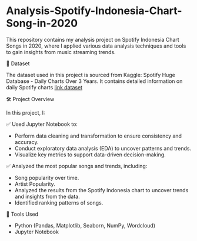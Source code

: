 # Analysis-Spotify-Indonesia-Chart-Song-in-2020

This repository contains my analysis project on Spotify Indonesia Chart Songs in 2020, where I applied various data analysis techniques and tools to gain insights from music streaming trends.

📂 Dataset

The dataset used in this project is sourced from Kaggle: Spotify Huge Database - Daily Charts Over 3 Years. It contains detailed information on daily Spotify charts
[link dataset](https://www.kaggle.com/datasets/pepepython/spotify-huge-database-daily-charts-over-3-years)

🛠 Project Overview

In this project, I:

✅ Used Jupyter Notebook to:

- Perform data cleaning and transformation to ensure consistency and accuracy.
- Conduct exploratory data analysis (EDA) to uncover patterns and trends.
- Visualize key metrics to support data-driven decision-making.

✅ Analyzed the most popular songs and trends, including:

- Song popularity over time.
- Artist Popularity.
- Analyzed the results from the Spotify Indonesia chart to uncover trends and insights from the data.
- Identified ranking patterns of songs.

🔧 Tools Used

- Python (Pandas, Matplotlib, Seaborn, NumPy, Wordcloud)
- Jupyter Notebook
